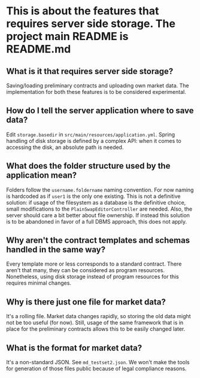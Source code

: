 # This is about the features that requires server side storage. The project main README is README.md

## What is it that requires server side storage?

Saving/loading preliminary contracts and uploading own market data. The implementation for both these features is to be
considered experimental.

## How do I tell the server application where to save data?

Edit `storage.basedir` in `src/main/resources/application.yml`. Spring handling of disk storage is defined by a complex
API: when it comes to accessing the
disk, an absolute path is needed.

## What does the folder structure used by the application mean?

Folders follow the `username.foldername` naming convention. For now naming is hardcoded as if `user1` is the only one
existing. This is not a definitive solution: if usage of the filesystem as a database is the definitive choice, small
modifications to the `PlainSwapEditorController` are needed. Also, the server should care a bit better about file
ownership. If instead this solution is to be abandoned in favor of a full DBMS approach, this does not apply.

## Why aren't the contract templates and schemas handled in the same way?

Every template more or less corresponds to a standard contract. There aren't that many, they can be considered as
program resources. Nonetheless, using disk storage instead of program resources for this requires minimal changes.

## Why is there just one file for market data?

It's a rolling file. Market data changes rapidly, so storing the old data might not be too useful (for now). Still,
usage of the same framework that is in place for the preliminary contracts allows this to be easily changed later.

## What is the format for market data?

It's a non-standard JSON. See `md_testset2.json`. We won't make the tools for generation of those files
public because of legal compliance reasons.


